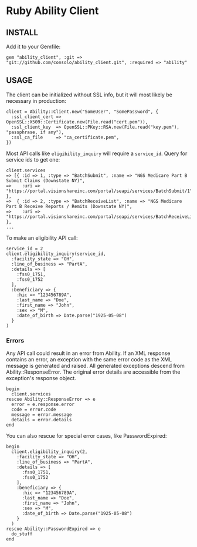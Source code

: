 Ruby Ability Client
===================

## INSTALL

Add it to your Gemfile:

    gem "ability_client", :git => "git://github.com/consolo/ability_client.git", :required => "ability"

## USAGE

The client can be initialized without SSL info, but it will most likely be necessary in production:

    client = Ability::Client.new("SomeUser", "SomePassword", {
      :ssl_client_cert => OpenSSL::X509::Certificate.new(File.read("cert.pem")),
      :ssl_client_key  => OpenSSL::PKey::RSA.new(File.read("key.pem"), "passphrase, if any"),
      :ssl_ca_file     => "ca_certificate.pem",
    })

Most API calls like `eligibility_inquiry` will require a `service_id`. Query for service ids to get one:

    client.services
    => [{ :id => 1, :type => "BatchSubmit", :name => "NGS Medicare Part B Submit Claims (Downstate NY)",
    =>    :uri => "https://portal.visionshareinc.com/portal/seapi/services/BatchSubmit/1" },
    =>  { :id => 2, :type => "BatchReceiveList", :name => "NGS Medicare Part B Receive Reports / Remits (Downstate NY)",
    =>    :uri => "https://portal.visionshareinc.com/portal/seapi/services/BatchReceiveList/2" },
    ...

To make an eligibility API call:

    service_id = 2
    client.eligibility_inquiry(service_id,
      :facility_state => "OH",
      :line_of_business => "PartA",
      :details => [
        :fss0_1751,
        :fss0_1752
      ],
      :beneficiary => {
        :hic => "123456789A",
        :last_name => "Doe",
        :first_name => "John",
        :sex => "M",
        :date_of_birth => Date.parse("1925-05-08")
      }
    )

### Errors

Any API call could result in an error from Ability. If an XML response contains an error, an exception with the same error code as the XML message is generated and raised. All generated exceptions descend from Ability::ResponseError. The original error details are accessible from the exception's response object.

    begin
      client.services
    rescue Ability::ResponseError => e
      error = e.response.error
      code = error.code
      message = error.message
      details = error.details 
    end

You can also rescue for special error cases, like PasswordExpired:

    begin
      client.eligibility_inquiry(2,
        :facility_state => "OH",
        :line_of_business => "PartA",
        :details => [
          :fss0_1751,
          :fss0_1752
        ],
        :beneficiary => {
          :hic => "123456789A",
          :last_name => "Doe",
          :first_name => "John",
          :sex => "M",
          :date_of_birth => Date.parse("1925-05-08")
        }
      )
    rescue Ability::PasswordExpired => e
      do_stuff
    end
